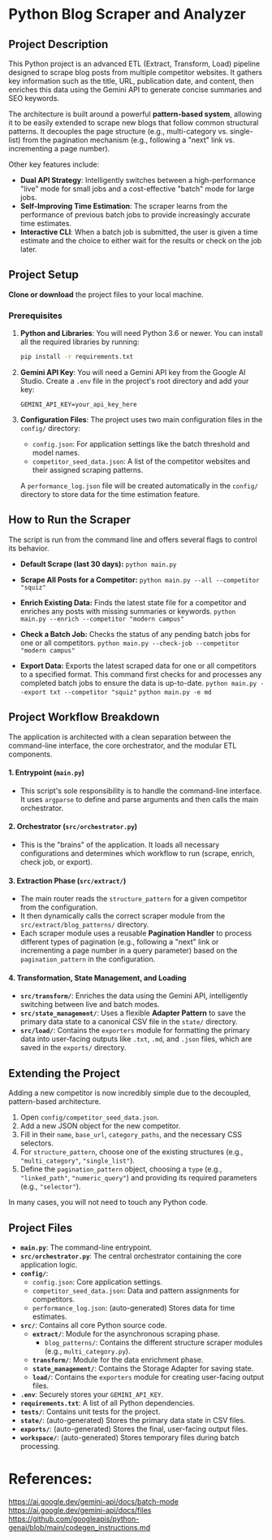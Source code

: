 # Python Blog Scraper and Analyzer

## Project Description

This Python project is an advanced ETL (Extract, Transform, Load) pipeline designed to scrape blog posts from multiple competitor websites. It gathers key information such as the title, URL, publication date, and content, then enriches this data using the Gemini API to generate concise summaries and SEO keywords.

The architecture is built around a powerful **pattern-based system**, allowing it to be easily extended to scrape new blogs that follow common structural patterns. It decouples the page structure (e.g., multi-category vs. single-list) from the pagination mechanism (e.g., following a "next" link vs. incrementing a page number).

Other key features include:
* **Dual API Strategy**: Intelligently switches between a high-performance "live" mode for small jobs and a cost-effective "batch" mode for large jobs.
* **Self-Improving Time Estimation**: The scraper learns from the performance of previous batch jobs to provide increasingly accurate time estimates.
* **Interactive CLI**: When a batch job is submitted, the user is given a time estimate and the choice to either wait for the results or check on the job later.

## Project Setup

**Clone or download** the project files to your local machine.

### Prerequisites

1.  **Python and Libraries**: You will need Python 3.6 or newer. You can install all the required libraries by running:
    ```bash
    pip install -r requirements.txt
    ```

2.  **Gemini API Key**: You will need a Gemini API key from the Google AI Studio. Create a `.env` file in the project's root directory and add your key:
    ```
    GEMINI_API_KEY=your_api_key_here
    ```

3.  **Configuration Files**: The project uses two main configuration files in the `config/` directory:
    * `config.json`: For application settings like the batch threshold and model names.
    * `competitor_seed_data.json`: A list of the competitor websites and their assigned scraping patterns.

    A `performance_log.json` file will be created automatically in the `config/` directory to store data for the time estimation feature.

## How to Run the Scraper

The script is run from the command line and offers several flags to control its behavior.

* **Default Scrape (last 30 days):**
    `python main.py`

* **Scrape All Posts for a Competitor:**
    `python main.py --all --competitor "squiz"`

* **Enrich Existing Data:**
    Finds the latest state file for a competitor and enriches any posts with missing summaries or keywords.
    `python main.py --enrich --competitor "modern campus"`

* **Check a Batch Job:**
    Checks the status of any pending batch jobs for one or all competitors.
    `python main.py --check-job --competitor "modern campus"`

* **Export Data:**
    Exports the latest scraped data for one or all competitors to a specified format. This command first checks for and processes any completed batch jobs to ensure the data is up-to-date.
    `python main.py --export txt --competitor "squiz"`
    `python main.py -e md`

## Project Workflow Breakdown

The application is architected with a clean separation between the command-line interface, the core orchestrator, and the modular ETL components.

#### 1. Entrypoint (`main.py`)

* This script's sole responsibility is to handle the command-line interface. It uses `argparse` to define and parse arguments and then calls the main orchestrator.

#### 2. Orchestrator (`src/orchestrator.py`)

* This is the "brains" of the application. It loads all necessary configurations and determines which workflow to run (scrape, enrich, check job, or export).

#### 3. Extraction Phase (`src/extract/`)

* The main router reads the `structure_pattern` for a given competitor from the configuration.
* It then dynamically calls the correct scraper module from the `src/extract/blog_patterns/` directory.
* Each scraper module uses a reusable **Pagination Handler** to process different types of pagination (e.g., following a "next" link or incrementing a page number in a query parameter) based on the `pagination_pattern` in the configuration.

#### 4. Transformation, State Management, and Loading

* **`src/transform/`**: Enriches the data using the Gemini API, intelligently switching between live and batch modes.
* **`src/state_management/`**: Uses a flexible **Adapter Pattern** to save the primary data state to a canonical CSV file in the `state/` directory.
* **`src/load/`**: Contains the `exporters` module for formatting the primary data into user-facing outputs like `.txt`, `.md`, and `.json` files, which are saved in the `exports/` directory.

## Extending the Project

Adding a new competitor is now incredibly simple due to the decoupled, pattern-based architecture.

1.  Open `config/competitor_seed_data.json`.
2.  Add a new JSON object for the new competitor.
3.  Fill in their `name`, `base_url`, `category_paths`, and the necessary CSS selectors.
4.  For `structure_pattern`, choose one of the existing structures (e.g., `"multi_category"`, `"single_list"`).
5.  Define the `pagination_pattern` object, choosing a `type` (e.g., `"linked_path"`, `"numeric_query"`) and providing its required parameters (e.g., `"selector"`).

In many cases, you will not need to touch any Python code.

## Project Files

* **`main.py`**: The command-line entrypoint.
* **`src/orchestrator.py`**: The central orchestrator containing the core application logic.
* **`config/`**:
    * `config.json`: Core application settings.
    * `competitor_seed_data.json`: Data and pattern assignments for competitors.
    * `performance_log.json`: (auto-generated) Stores data for time estimates.
* **`src/`**: Contains all core Python source code.
    * **`extract/`**: Module for the asynchronous scraping phase.
        * `blog_patterns/`: Contains the different structure scraper modules (e.g., `multi_category.py`).
    * **`transform/`**: Module for the data enrichment phase.
    * **`state_management/`**: Contains the Storage Adapter for saving state.
    * **`load/`**: Contains the `exporters` module for creating user-facing output files.
* **`.env`**: Securely stores your `GEMINI_API_KEY`.
* **`requirements.txt`**: A list of all Python dependencies.
* **`tests/`**: Contains unit tests for the project.
* **`state/`**: (auto-generated) Stores the primary data state in CSV files.
* **`exports/`**: (auto-generated) Stores the final, user-facing output files.
* **`workspace/`**: (auto-generated) Stores temporary files during batch processing.

# References:

https://ai.google.dev/gemini-api/docs/batch-mode
https://ai.google.dev/gemini-api/docs/files
https://github.com/googleapis/python-genai/blob/main/codegen_instructions.md